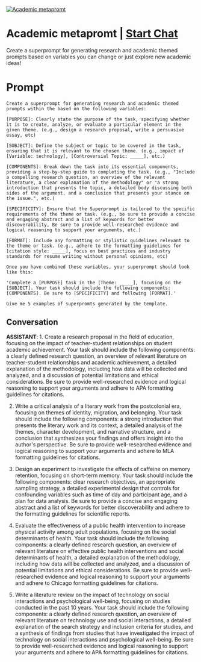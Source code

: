 
[![Academic metapromt](https://flow-prompt-covers.s3.us-west-1.amazonaws.com/icon/minimalist/mini_5.png)](https://gptcall.net/chat.html?data=%7B%22contact%22%3A%7B%22id%22%3A%22t_yNMT-mbIPio_J6HlgrT%22%2C%22flow%22%3Atrue%7D%7D)
# Academic metapromt | [Start Chat](https://gptcall.net/chat.html?data=%7B%22contact%22%3A%7B%22id%22%3A%22t_yNMT-mbIPio_J6HlgrT%22%2C%22flow%22%3Atrue%7D%7D)
Create a superprompt for generating research and academic themed prompts based on variables you can change or just explore new academic ideas!

# Prompt

```
Create a superprompt for generating research and academic themed prompts within the based on the following variables:

[PURPOSE]: Clearly state the purpose of the task, specifying whether it is to create, analyze, or evaluate a particular element in the given theme. (e.g., design a research proposal, write a persuasive essay, etc)

[SUBJECT]: Define the subject or topic to be covered in the task, ensuring that it is relevant to the chosen theme. (e.g., impact of [Variable: technology], [Controversial Topic: _____], etc.)

[COMPONENTS]: Break down the task into its essential components, providing a step-by-step guide to completing the task. (e.g., "Include a compelling research question, an overview of the relevant literature, a clear explanation of the methodology" or "a strong introduction that presents the topic, a detailed body discussing both sides of the argument, and a conclusion that presents your stance on the issue.", etc.)

[SPECIFICITY]: Ensure that the Superprompt is tailored to the specific requirements of the theme or task. (e.g., be sure to provide a concise and engaging abstract and a list of keywords for better discoverability, Be sure to provide well-researched evidence and logical reasoning to support your arguments, etc.)

[FORMAT]: Include any formatting or stylistic guidelines relevant to the theme or task. (e.g., adhere to the formatting guidelines for [citation style: _____], focus on best practices and industry standards for resume writing without personal opinions, etc)

Once you have combined these variables, your superprompt should look like this:

'Complete a [PURPOSE] task in the [Theme: _____], focusing on the [SUBJECT]. Your task should include the following components: [COMPONENTS]. Be sure to [SPECIFICITY] and following [FORMAT].'

Give me 5 examples of superpromts generated by the template.
```

## Conversation

**ASSISTANT**: 1. Create a research proposal in the field of education, focusing on the impact of teacher-student relationships on student academic achievement. Your task should include the following components: a clearly defined research question, an overview of relevant literature on teacher-student relationships and academic achievement, a detailed explanation of the methodology, including how data will be collected and analyzed, and a discussion of potential limitations and ethical considerations. Be sure to provide well-researched evidence and logical reasoning to support your arguments and adhere to APA formatting guidelines for citations.



2. Write a critical analysis of a literary work from the postcolonial era, focusing on themes of identity, migration, and belonging. Your task should include the following components: a strong introduction that presents the literary work and its context, a detailed analysis of the themes, character development, and narrative structure, and a conclusion that synthesizes your findings and offers insight into the author's perspective. Be sure to provide well-researched evidence and logical reasoning to support your arguments and adhere to MLA formatting guidelines for citations.



3. Design an experiment to investigate the effects of caffeine on memory retention, focusing on short-term memory. Your task should include the following components: clear research objectives, an appropriate sampling strategy, a detailed experimental design that controls for confounding variables such as time of day and participant age, and a plan for data analysis. Be sure to provide a concise and engaging abstract and a list of keywords for better discoverability and adhere to the formatting guidelines for scientific reports.



4. Evaluate the effectiveness of a public health intervention to increase physical activity among adult populations, focusing on the social determinants of health. Your task should include the following components: a clearly defined research question, an overview of relevant literature on effective public health interventions and social determinants of health, a detailed explanation of the methodology, including how data will be collected and analyzed, and a discussion of potential limitations and ethical considerations. Be sure to provide well-researched evidence and logical reasoning to support your arguments and adhere to Chicago formatting guidelines for citations.



5. Write a literature review on the impact of technology on social interactions and psychological well-being, focusing on studies conducted in the past 10 years. Your task should include the following components: a clearly defined research question, an overview of relevant literature on technology use and social interactions, a detailed explanation of the search strategy and inclusion criteria for studies, and a synthesis of findings from studies that have investigated the impact of technology on social interactions and psychological well-being. Be sure to provide well-researched evidence and logical reasoning to support your arguments and adhere to APA formatting guidelines for citations.


